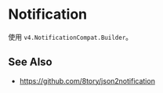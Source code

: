 # Notification

使用 `v4.NotificationCompat.Builder`。


## See Also

* https://github.com/8tory/json2notification
